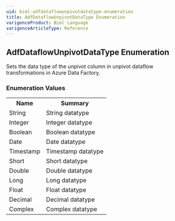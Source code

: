 ```yaml
---
uid: biml-adfdataflowunpivotdatatype-enumeration
title: AdfDataflowUnpivotDataType Enumeration
varigenceProduct: Biml Language
varigenceArticleType: Reference
---
```


## AdfDataflowUnpivotDataType Enumeration<div class="LanguageSummary"><div class ="SummaryItem">Sets the data type of the unpivot column in unpivot dataflow transformations in Azure Data Factory.</div></div><div class="EnumValueGroup">### Enumeration Values<table id="EnumValue" class="MemberList"><tbody><tr><th class="MemberNameColumnHeader">Name</th><th class="MemberSummaryColumnHeader">Summary</th></tr><tr class="cd0"><td class="MemberName">String</td><td class="MemberSummary"><div class ="SummaryItem">String datatype</div> </td></tr><tr class="cd1"><td class="MemberName">Integer</td><td class="MemberSummary"><div class ="SummaryItem">Integer datatype</div> </td></tr><tr class="cd0"><td class="MemberName">Boolean</td><td class="MemberSummary"><div class ="SummaryItem">Boolean datatype</div> </td></tr><tr class="cd1"><td class="MemberName">Date</td><td class="MemberSummary"><div class ="SummaryItem">Date datatype</div> </td></tr><tr class="cd0"><td class="MemberName">Timestamp</td><td class="MemberSummary"><div class ="SummaryItem">Timestamp datatype</div> </td></tr><tr class="cd1"><td class="MemberName">Short</td><td class="MemberSummary"><div class ="SummaryItem">Short datatype</div> </td></tr><tr class="cd0"><td class="MemberName">Double</td><td class="MemberSummary"><div class ="SummaryItem">Double datatype</div> </td></tr><tr class="cd1"><td class="MemberName">Long</td><td class="MemberSummary"><div class ="SummaryItem">Long datatype</div> </td></tr><tr class="cd0"><td class="MemberName">Float</td><td class="MemberSummary"><div class ="SummaryItem">Float datatype</div> </td></tr><tr class="cd1"><td class="MemberName">Decimal</td><td class="MemberSummary"><div class ="SummaryItem">Decimal datatype</div> </td></tr><tr class="cd0"><td class="MemberName">Complex</td><td class="MemberSummary"><div class ="SummaryItem">Complex datatype</div> </td></tr></tbody></table></div>